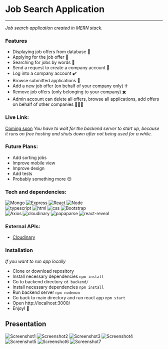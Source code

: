 # Job Search Application

---

_Job search application created in MERN stack._

### Features

- Displaying job offers from database 💼
- Applying for the job offer 🚀
- Searching for jobs by words 🔎
- Send a request to create a company account 📧
- Log into a company account ✔️
- Browse submitted applications 📝
- Add a new job offer (on behalf of your company only) ➕
- Remove job offers (only belonging to your company) ✖️
- Admin account can delete all offers, browse all applications, add offers on behalf of other companies 👨🏼‍💻

### Live Link:
[Coming soon](https://jobsearchmern.netlify.app/)
_You have to wait for the backend server to start up, because it runs on free hosting and shuts down after not being used for a while._

### Future Plans:
- Add sorting jobs
- Improve mobile view
- Improve design
- Add tests
- Probably something more 😊

### Tech and dependencies:
![Mongo](https://img.shields.io/badge/-mongoDB-lightgray?style=for-the-badge&logo=mongodb) ![Express](https://img.shields.io/badge/-express-darkgreen?style=for-the-badge&logo=express) ![React](https://img.shields.io/badge/-react-black?style=for-the-badge&logo=react)  ![Node](https://img.shields.io/badge/-node.js-navy?style=for-the-badge&logo=node.js)\
![typescript](https://img.shields.io/badge/-typescript-yellow?style=for-the-badge&logo=typescript) ![html](https://img.shields.io/badge/-html-green?style=for-the-badge&logo=html5) ![css](https://img.shields.io/badge/-css-blue?style=for-the-badge&logo=css3) ![Bootstrap](https://img.shields.io/badge/-bootstrap-black?style=for-the-badge&logo=bootstrap)\
![Axios](https://img.shields.io/badge/-Axios-purple?style=for-the-badge&logo=axios) ![cloudinary](https://img.shields.io/badge/-cloudinary-blue?style=for-the-badge&logo=cloudinary) ![papaparse](https://img.shields.io/badge/-papaparse-green?style=for-the-badge&logo=papaparse) ![react-reveal](https://img.shields.io/badge/-react--reveal-teal?style=for-the-badge&logo=react-reveal)


### External APIs:
- [Cloudinary](https://cloudinary.com/)

### Installation
_If you want to run app locally_
- Clone or download repository
- Install necessary dependencies ```npm install``` 
- Go to backend directory ```cd backend/```
- Install necessary dependencies ```npm install``` 
- Run backend server  ``` npx nodemon ```
- Go back to main directory and run react app ```npm start```
- Open http://localhost:3000/
- Enjoy! 🎉

## Presentation

![Screenshot1](https://raw.githubusercontent.com/ajgoras/job-search-mern/main/screenshots/1.png)
![Screenshot2](https://raw.githubusercontent.com/ajgoras/job-search-mern/main/screenshots/2.png)
![Screenshot3](https://raw.githubusercontent.com/ajgoras/job-search-mern/main/screenshots/3.png)
![Screenshot4](https://raw.githubusercontent.com/ajgoras/job-search-mern/main/screenshots/4.png)
![Screenshot5](https://raw.githubusercontent.com/ajgoras/job-search-mern/main/screenshots/5.png)
![Screenshot6](https://raw.githubusercontent.com/ajgoras/job-search-mern/main/screenshots/6.png)
![Screenshot7](https://raw.githubusercontent.com/ajgoras/job-search-mern/main/screenshots/7.png)


